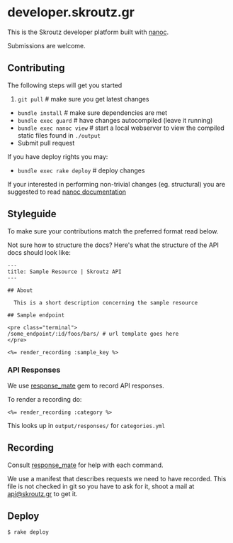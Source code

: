 # developer.skroutz.gr

This is the Skroutz developer platform built with [nanoc][nanoc].

Submissions are welcome.

## Contributing
The following steps will get you started

1. `git pull`                # make sure you get latest changes
* `bundle install`          # make sure dependencies are met
* `bundle exec guard`       # have changes autocompiled (leave it running)
* `bundle exec nanoc view`  # start a local webserver to view the compiled static files found in `./output`
* Submit pull request

If you have deploy rights you may:
* `bundle exec rake deploy` # deploy changes

[nanoc]: http://nanoc.stoneship.org/

If your interested in performing non-trivial changes (eg. structural)
you are suggested to read [nanoc documentation](http://nanoc.stoneship.org/docs/3-getting-started/)

## Styleguide

To make sure your contributions match the preferred format read below.

Not sure how to structure the docs?  Here's what the structure of the
API docs should look like:

    ---
    title: Sample Resource | Skroutz API
    ---

    ## About

      This is a short description concerning the sample resource

    ## Sample endpoint

    <pre class="terminal">
    /some_endpoint/:id/foos/bars/ # url template goes here
    </pre>

    <%= render_recording :sample_key %>

### API Responses

We use [response_mate](https://github.com/Zorbash/response_mate) gem
to record API responses.

To render a recording do:

```erb
<%= render_recording :category %>
```

This looks up in `output/responses/` for `categories.yml`

## Recording

  Consult [response_mate](https://github.com/Zorbash/response_mate) for
help with each command.

  We use a manifest that describes requests we need to have recorded.
  This file is not checked in git so you have to ask for it, shoot a
mail at [api@skroutz.gr](api@skroutz.gr) to get it.

## Deploy

    $ rake deploy
